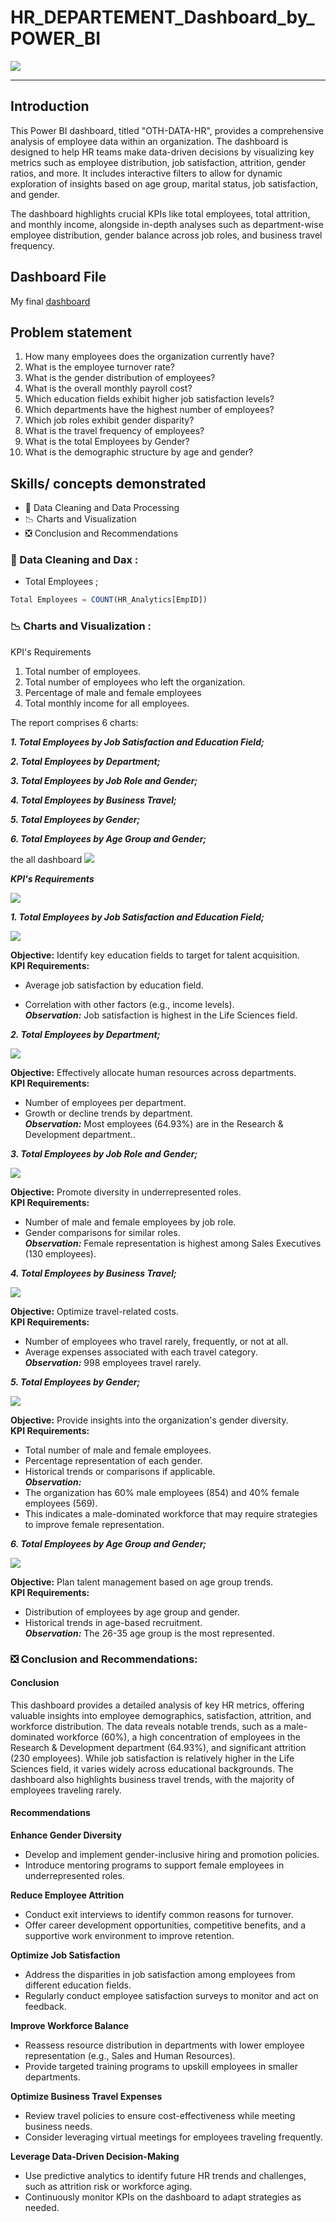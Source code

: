 # HR_DEPARTEMENT_Dashboard_by_POWER_BI


![](hr_job.jpg)


---
## Introduction

This Power BI dashboard, titled "OTH-DATA-HR", provides a comprehensive analysis of employee data within an organization. The dashboard is designed to help HR teams make data-driven decisions by visualizing key metrics such as employee distribution, job satisfaction, attrition, gender ratios, and more. It includes interactive filters to allow for dynamic exploration of insights based on age group, marital status, job satisfaction, and gender.

The dashboard highlights crucial KPIs like total employees, total attrition, and monthly income, alongside in-depth analyses such as department-wise employee distribution, gender balance across job roles, and business travel frequency.

## Dashboard File

My final [dashboard](oth-data-hrr.pdf)

## Problem statement

1. How many employees does the organization currently have?
2. What is the employee turnover rate?
3. What is the gender distribution of employees?
4. What is the overall monthly payroll cost?
5. Which education fields exhibit higher job satisfaction levels?
6. Which departments have the highest number of employees? 
7. Which job roles exhibit gender disparity?
8. What is the travel frequency of employees?
9. What is the total Employees by Gender?
10. What is the demographic structure by age and gender? 


## Skills/ concepts demonstrated

- 🧮 Data Cleaning and Data Processing
- 📉 Charts and Visualization
- ❎ Conclusion and Recommendations

### 🧮 Data Cleaning and Dax :

- Total Employees ;
```sql
Total Employees = COUNT(HR_Analytics[EmpID])

```

### 📉 Charts and Visualization :

KPI's Requirements
1.	Total number of employees.
2.	Total number of employees who left the organization.
3.	Percentage of male and female employees
4.	Total monthly income for all employees.


The report comprises 6 charts:

___1. Total Employees by Job Satisfaction and Education Field;___


___2. Total Employees by Department;___


___3. Total Employees by Job Role and Gender;___


___4. Total Employees by Business Travel;___


___5. Total Employees by Gender;___


___6. Total Employees by Age Group and Gender;___





 the all dashboard ![](hr_dashboard.PNG)

___KPI's Requirements___

![](hr-keys.PNG)

___1. Total Employees by Job Satisfaction and Education Field;___

![](total_emp_by_job_satisfaction.PNG)

__Objective:__ Identify key education fields to target for talent acquisition.  
__KPI Requirements:__
* Average job satisfaction by education field.
+ Correlation with other factors (e.g., income levels).  
___Observation:___ Job satisfaction is highest in the Life Sciences field.

___2. Total Employees by Department;___

![](total_emp_by_departement.PNG)

__Objective:__ Effectively allocate human resources across departments.  
__KPI Requirements:__
* Number of employees per department.
* Growth or decline trends by department.  
___Observation:___ Most employees (64.93%) are in the Research & Development department..


___3. Total Employees by Job Role and Gender;___

![](total_emp_by_jobrole_gender.PNG)

__Objective:__ Promote diversity in underrepresented roles.  
__KPI Requirements:__
* Number of male and female employees by job role.
* Gender comparisons for similar roles.  
___Observation:___ Female representation is highest among Sales Executives (130 employees).


___4. Total Employees by Business Travel;___

![](total_emp_by_business_travel.PNG)

__Objective:__ Optimize travel-related costs.  
__KPI Requirements:__
* Number of employees who travel rarely, frequently, or not at all.
* Average expenses associated with each travel category.  
___Observation:___ 998 employees travel rarely.


___5. Total Employees by Gender;___

![](total_emp_by_gender.PNG)

__Objective:__ Provide insights into the organization's gender diversity.  
__KPI Requirements:__
* Total number of male and female employees.
* Percentage representation of each gender.
* Historical trends or comparisons if applicable.  
___Observation:___
* The organization has 60% male employees (854) and 40% female employees (569).
* This indicates a male-dominated workforce that may require strategies to improve female representation.


___6. Total Employees by Age Group and Gender;___

![](total_emp_by_agegroup_gender.PNG)

__Objective:__ Plan talent management based on age group trends.  
__KPI Requirements:__
* Distribution of employees by age group and gender.
* Historical trends in age-based recruitment.  
___Observation:___ The 26-35 age group is the most represented.


### ❎ Conclusion and Recommendations:

#### Conclusion

This dashboard provides a detailed analysis of key HR metrics, offering valuable insights into employee demographics, satisfaction, attrition, and workforce distribution. The data reveals notable trends, such as a male-dominated workforce (60%), a high concentration of employees in the Research & Development department (64.93%), and significant attrition (230 employees). While job satisfaction is relatively higher in the Life Sciences field, it varies widely across educational backgrounds. The dashboard also highlights business travel trends, with the majority of employees traveling rarely.

#### Recommendations

__Enhance Gender Diversity__

* Develop and implement gender-inclusive hiring and promotion policies.
* Introduce mentoring programs to support female employees in underrepresented roles.  

__Reduce Employee Attrition__

* Conduct exit interviews to identify common reasons for turnover.
* Offer career development opportunities, competitive benefits, and a supportive work environment to improve retention.  

__Optimize Job Satisfaction__

* Address the disparities in job satisfaction among employees from different education fields.
* Regularly conduct employee satisfaction surveys to monitor and act on feedback.  

__Improve Workforce Balance__

* Reassess resource distribution in departments with lower employee representation (e.g., Sales and Human Resources).
* Provide targeted training programs to upskill employees in smaller departments.  

__Optimize Business Travel Expenses__

* Review travel policies to ensure cost-effectiveness while meeting business needs.
* Consider leveraging virtual meetings for employees traveling frequently.  

__Leverage Data-Driven Decision-Making__

* Use predictive analytics to identify future HR trends and challenges, such as attrition risk or workforce aging.
* Continuously monitor KPIs on the dashboard to adapt strategies as needed.  
